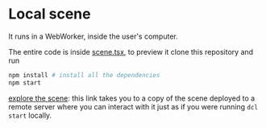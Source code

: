 # Local scene

It runs in a WebWorker, inside the user's computer.

The entire code is inside [scene.tsx](scene.tsx), to preview it clone this repository and run

```bash
npm install # install all the dependencies
npm start
```


[explore the scene](https://dcl-project-aobsbnmsdl.now.sh/?position=0%2C-1): this link takes you to a copy of the scene deployed to a remote server where you can interact with it just as if you were running `dcl start` locally.